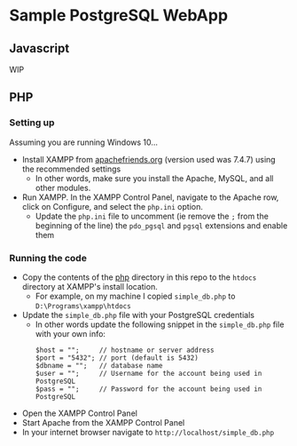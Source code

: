 # Sample PostgreSQL WebApp

## Javascript
WIP

## PHP

### Setting up
Assuming you are running Windows 10...

- Install XAMPP from [apachefriends.org](https://www.apachefriends.org/index.html) (version used was 7.4.7) using the recommended settings
  - In other words, make sure you install the Apache, MySQL, and all other modules.
- Run XAMPP. In the XAMPP Control Panel, navigate to the Apache row, click on Configure, and select the `php.ini` option.
  - Update the `php.ini` file to uncomment (ie remove the `;` from the beginning of the line) the `pdo_pgsql` and `pgsql` extensions and enable them
  
### Running the code
- Copy the contents of the [php](./php/) directory in this repo to the `htdocs` directory at XAMPP's install location.
  - For example, on my machine I copied `simple_db.php` to `D:\Programs\xampp\htdocs`
- Update the `simple_db.php` file with your PostgreSQL credentials
  - In other words update the following snippet in the `simple_db.php` file with your own info:
    ```
    $host = "";     // hostname or server address
    $port = "5432"; // port (default is 5432)
    $dbname = "";   // database name
    $user = "";     // Username for the account being used in PostgreSQL
    $pass = "";     // Password for the account being used in PostgreSQL
    ```
- Open the XAMPP Control Panel
- Start Apache from the XAMPP Control Panel
- In your internet browser navigate to `http://localhost/simple_db.php`


